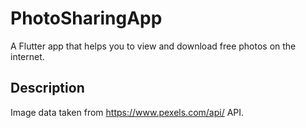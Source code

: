 # PhotoSharingApp

A Flutter app that helps you to view and download free photos on the internet.

## Description

Image data taken from https://www.pexels.com/api/ API. 

